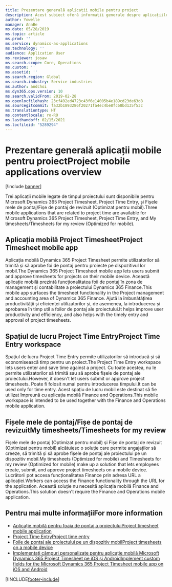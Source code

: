 ```yaml
---
title: Prezentare generală aplicații mobile pentru proiect
description: Acest subiect oferă informații generale despre aplicațiile legate de timpul proiectului pentru Microsoft Dynamics 365 Project Timesheet, Project Time Entry și Fișele mele de pontaj/Fișe de pontaj care sunt disponibile pe un dispozitiv mobil.
author: Yowelle
manager: AnnBe
ms.date: 05/28/2019
ms.topic: article
ms.prod: ''
ms.service: dynamics-ax-applications
ms.technology: ''
audience: Application User
ms.reviewer: josaw
ms.search.scope: Core, Operations
ms.custom: ''
ms.assetid: ''
ms.search.region: Global
ms.search.industry: Service industries
ms.author: andchoi
ms.dyn365.ops.version: 10
ms.search.validFrom: 2019-02-28
ms.openlocfilehash: 23cf492ed4723c43f6e14005b4e189cd23de63d8
ms.sourcegitcommit: fa32b1893286f20271fa4ec4be8fc68bd135f53c
ms.translationtype: HT
ms.contentlocale: ro-RO
ms.lasthandoff: 02/15/2021
ms.locfileid: "5289294"
---
```

# <a name="project-mobile-applications-overview"></a><span data-ttu-id="a37ad-103">Prezentare generală aplicații mobile pentru proiect</span><span class="sxs-lookup"><span data-stu-id="a37ad-103">Project mobile applications overview</span></span>

[!include [banner](../includes/banner.md)]

<span data-ttu-id="a37ad-104">Trei aplicații mobile legate de timpul proiectului sunt disponibile pentru Microsoft Dynamics 365 Project Timesheet, Project Time Entry, și Fișele mele de pontaj/Fișe de pontaj de revizuit (Optimizat pentru mobil).</span><span class="sxs-lookup"><span data-stu-id="a37ad-104">Three mobile applications that are related to project time are available for Microsoft Dynamics 365 Project Timesheet, Project Time Entry, and My timesheets/Timesheets for my review (Optimized for mobile).</span></span>

## <a name="project-timesheet-mobile-app"></a><span data-ttu-id="a37ad-105">Aplicația mobilă Project Timesheet</span><span class="sxs-lookup"><span data-stu-id="a37ad-105">Project Timesheet mobile app</span></span>

<span data-ttu-id="a37ad-106">Aplicația mobilă Dynamics 365 Project Timesheet permite utilizatorilor să trimită și să aprobe foi de pontaj pentru proiecte pe dispozitivul lor mobil.</span><span class="sxs-lookup"><span data-stu-id="a37ad-106">The Dynamics 365 Project Timesheet mobile app lets users submit and approve timesheets for projects on their mobile device.</span></span> <span data-ttu-id="a37ad-107">Această aplicație mobilă prezintă funcționalitatea foii de pontaj în zona de management și contabilitate a proiectului Dynamics 365 Finance.</span><span class="sxs-lookup"><span data-stu-id="a37ad-107">This mobile app surfaces the timesheet functionality in the Project management and accounting area of Dynamics 365 Finance.</span></span> <span data-ttu-id="a37ad-108">Ajută la îmbunătățirea productivității și eficienței utilizatorilor și, de asemenea, la introducerea și aprobarea în timp util a foilor de pontaj ale proiectului.</span><span class="sxs-lookup"><span data-stu-id="a37ad-108">It helps improve user productivity and efficiency, and also helps with the timely entry and approval of project timesheets.</span></span>

## <a name="project-time-entry-workspace"></a><span data-ttu-id="a37ad-109">Spațiul de lucru Project Time Entry</span><span class="sxs-lookup"><span data-stu-id="a37ad-109">Project Time Entry workspace</span></span>

<span data-ttu-id="a37ad-110">Spațiul de lucru Project Time Entry permite utilizatorilor să introducă și să economisească timp pentru un proiect.</span><span class="sxs-lookup"><span data-stu-id="a37ad-110">The Project Time Entry workspace lets users enter and save time against a project.</span></span> <span data-ttu-id="a37ad-111">Cu toate acestea, nu le permite utilizatorilor să trimită sau să aprobe fișele de pontaj ale proiectului.</span><span class="sxs-lookup"><span data-stu-id="a37ad-111">However, it doesn't let users submit or approve project timesheets.</span></span> <span data-ttu-id="a37ad-112">Poate fi folosit numai pentru introducerea timpului.</span><span class="sxs-lookup"><span data-stu-id="a37ad-112">It can be used only for time entry.</span></span> <span data-ttu-id="a37ad-113">Acest spațiu de lucru mobil este destinat să fie utilizat împreună cu aplicația mobilă Finance and Operations.</span><span class="sxs-lookup"><span data-stu-id="a37ad-113">This mobile workspace is intended to be used together with the Finance and Operations mobile application.</span></span>

## <a name="my-timesheetstimesheets-for-my-review"></a><span data-ttu-id="a37ad-114">Fișele mele de pontaj/Fișe de pontaj de revizuit</span><span class="sxs-lookup"><span data-stu-id="a37ad-114">My timesheets/Timesheets for my review</span></span>

<span data-ttu-id="a37ad-115">Fișele mele de pontaj (Optimizat pentru mobil) și Fișe de pontaj de revizuit (Optimizat pentru mobil) alcătuiesc o soluție care permite angajaților să creeze, să trimită și să aprobe fișele de pontaj ale proiectului pe un dispozitiv mobil.</span><span class="sxs-lookup"><span data-stu-id="a37ad-115">My timesheets (Optimized for mobile) and Timesheets for my review (Optimized for mobile) make up a solution that lets employees create, submit, and approve project timesheets on a mobile device.</span></span> <span data-ttu-id="a37ad-116">Lucrătorii pot accesa funcționalitatea Finance prin adresa URL a aplicației.</span><span class="sxs-lookup"><span data-stu-id="a37ad-116">Workers can access the Finance functionality through the URL for the application.</span></span> <span data-ttu-id="a37ad-117">Această soluție nu necesită aplicația mobilă Finance and Operations.</span><span class="sxs-lookup"><span data-stu-id="a37ad-117">This solution doesn't require the Finance and Operations mobile application.</span></span>

## <a name="for-more-information"></a><span data-ttu-id="a37ad-118">Pentru mai multe informații</span><span class="sxs-lookup"><span data-stu-id="a37ad-118">For more information</span></span>

- [<span data-ttu-id="a37ad-119">Aplicație mobilă pentru foaia de pontaj a proiectului</span><span class="sxs-lookup"><span data-stu-id="a37ad-119">Project timesheet mobile application</span></span>](project-timesheet.md)
- [<span data-ttu-id="a37ad-120">Project Time Entry</span><span class="sxs-lookup"><span data-stu-id="a37ad-120">Project time entry</span></span>]( project-time-entry-mobile-workspace.md)
- [<span data-ttu-id="a37ad-121">Foile de pontaj ale proiectului pe un dispozitiv mobil</span><span class="sxs-lookup"><span data-stu-id="a37ad-121">Project timesheets on a mobile device</span></span>](Mobile-timesheets.md)
- [<span data-ttu-id="a37ad-122">Implementați câmpuri personalizate pentru aplicație mobilă Microsoft Dynamics 365 Project Timesheet pe iOS și Android</span><span class="sxs-lookup"><span data-stu-id="a37ad-122">Implement custom fields for the Microsoft Dynamics 365 Project Timesheet mobile app on iOS and Android</span></span>](custom-fields-mobile.md)


[!INCLUDE[footer-include](../includes/footer-banner.md)]